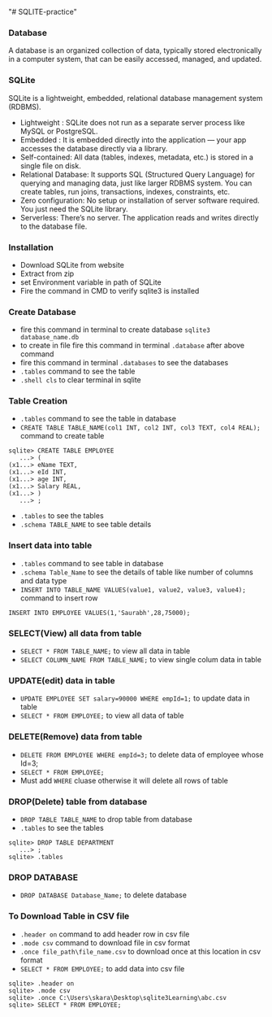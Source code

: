 "# SQLITE-practice"

### Database

A database is an organized collection of data, typically stored electronically in a computer system, that can be easily accessed, managed, and updated.

### SQLite

SQLite is a lightweight, embedded, relational database management system (RDBMS).

- Lightweight : SQLite does not run as a separate server process like MySQL or PostgreSQL.
- Embedded : It is embedded directly into the application — your app accesses the database directly via a library.
- Self-contained: All data (tables, indexes, metadata, etc.) is stored in a single file on disk.
- Relational Database: It supports SQL (Structured Query Language) for querying and managing data, just like larger RDBMS system. You can create tables, run joins, transactions, indexes, constraints, etc.
- Zero configuration: No setup or installation of server software required. You just need the SQLite library.
- Serverless: There’s no server. The application reads and writes directly to the database file.

### Installation

- Download SQLite from website
- Extract from zip
- set Environment variable in path of SQLite
- Fire the command in CMD to verify sqlite3 is installed

### Create Database

- fire this command in terminal to create database `sqlite3 database_name.db`
- to create in file fire this command in terminal `.database` after above command
- fire this command in terminal `.databases` to see the databases
- `.tables` command to see the table
- `.shell cls` to clear terminal in sqlite

### Table Creation

- `.tables` command to see the table in database
- `CREATE TABLE TABLE_NAME(col1 INT, col2 INT, col3 TEXT, col4 REAL);` command to create table

```
sqlite> CREATE TABLE EMPLOYEE
   ...> (
(x1...> eName TEXT,
(x1...> eId INT,
(x1...> age INT,
(x1...> Salary REAL,
(x1...> )
   ...> ;
```

- `.tables` to see the tables
- `.schema TABLE_NAME` to see table details

### Insert data into table

- `.tables` command to see table in database
- `.schema Table_Name` to see the details of table like number of columns and data type
- `INSERT INTO TABLE_NAME VALUES(value1, value2, value3, value4);` command to insert row

```
INSERT INTO EMPLOYEE VALUES(1,'Saurabh',28,75000);
```

### SELECT(View) all data from table

- `SELECT * FROM TABLE_NAME;` to view all data in table
- `SELECT COLUMN_NAME FROM TABLE_NAME;` to view single colum data in table

### UPDATE(edit) data in table

- `UPDATE EMPLOYEE SET salary=90000 WHERE empId=1;` to update data in table
- `SELECT * FROM EMPLOYEE;` to view all data of table

### DELETE(Remove) data from table

- `DELETE FROM EMPLOYEE WHERE empId=3;` to delete data of employee whose Id=3;
- `SELECT * FROM EMPLOYEE;`
- Must add `WHERE` cluase otherwise it will delete all rows of table

### DROP(Delete) table from database

- `DROP TABLE TABLE_NAME` to drop table from database
- `.tables` to see the tables

```
sqlite> DROP TABLE DEPARTMENT
   ...> ;
sqlite> .tables
```

### DROP DATABASE

- `DROP DATABASE Database_Name;` to delete database

### To Download Table in CSV file

- `.header on` command to add header row in csv file
- `.mode csv` command to download file in csv format
- `.once file_path\file_name.csv` to download once at this location in csv format
- `SELECT * FROM EMPLOYEE;` to add data into csv file

```
sqlite> .header on
sqlite> .mode csv
sqlite> .once C:\Users\skara\Desktop\sqlite3Learning\abc.csv
sqlite> SELECT * FROM EMPLOYEE;
```
